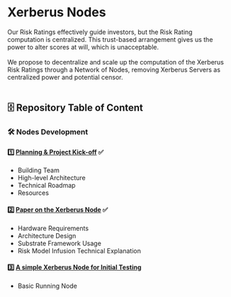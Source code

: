 # Xerberus Nodes 

Our Risk Ratings effectively guide investors, but the Risk Rating computation is centralized. This trust-based arrangement gives us the power to alter scores at will, which is unacceptable. 
</br>
</br>
We propose to decentralize and scale up the computation of the Xerberus Risk Ratings through a Network of Nodes, removing Xerberus Servers as centralized power and potential censor.</br>
</br>

## 🗄 Repository Table of Content
### 🛠️ Nodes Development 
#### 1️⃣ [Planning & Project Kick-off](https://docsend.com/view/48yjrdeaid3u4drd) ✅
- Building Team
- High-level Architecture
- Technical Roadmap
- Resources

#### 2️⃣ [Paper on the Xerberus Node](https://docsend.com/view/qzevbnhr5guutdjx) ✅
- Hardware Requirements
- Architecture Design
- Substrate Framework Usage
- Risk Model Infusion Technical Explanation

#### 3️⃣ [A simple Xerberus Node for Initial Testing]() 
- Basic Running Node
